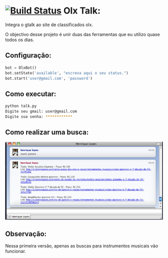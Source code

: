 [![Build Status](https://travis-ci.org/riquellopes/bom-negocio-talk.svg)](https://travis-ci.org/riquellopes/bom-negocio-talk)
Olx Talk:
=========

Integra o gtalk ao site de classificados olx.


O objectivo desse projeto é unir duas das ferramentas que eu utilizo quase todos os dias.


Configuração:
--------------

```python
bot = OlxBot()
bot.setState('available', "escreva aqui o seu status.")
bot.start('user@gmail.com', 'password')
```

Como executar:
--------------
```sh
python talk.py
Digite seu gmail: user@gmail.com
Digite sua senha: ************
```

Como realizar uma busca:
--------------
![alt text](https://raw.githubusercontent.com/riquellopes/bom-negocio-talk/master/adium.png "Tela do Adium")

Observação:
----------

Nessa primeira versão, apenas as buscas para instrumentos musicais vão funcionar.
